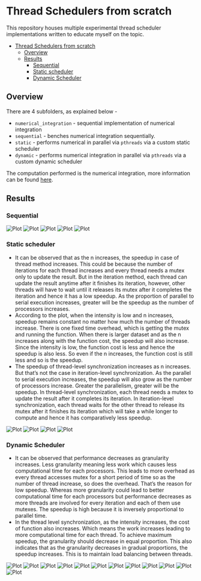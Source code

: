# Thread Schedulers from scratch

This repository houses multiple experimental thread scheduler implementations written to educate myself on the topic.

- [Thread Schedulers from scratch](#thread-schedulers-from-scratch)
  - [Overview](#overview)
  - [Results](#results)
    - [Sequential](#sequential)
    - [Static scheduler](#static-scheduler)
    - [Dynamic Scheduler](#dynamic-scheduler)

## Overview

There are 4 subfolders, as explained below -

- `numerical_integration` - sequential implementation of numerical integration
- `sequential` - benches numerical integration sequentially.
- `static` - performs numerical in parallel via `pthreads` via a custom static scheduler
- `dynamic` - performs numerical integration in parallel via `pthreads` via a custom dynamic scheduler

The computation performed is the numerical integration, more information can be found [here](https://en.wikipedia.org/wiki/Numerical_integration).

## Results

### Sequential

![Plot](numerical&#32;integration/plot/time_plots-1.png)
![Plot](numerical&#32;integration/plot/time_plots-2.png)
![Plot](numerical&#32;integration/plot/time_plots-3.png)
![Plot](numerical&#32;integration/plot/time_plots-4.png)
![Plot](numerical&#32;integration/plot/time_plots-5.png)

### Static scheduler

- It can be observed that as the n increases, the speedup in case of thread method increases. This could be because the number of iterations for each thread increases and every thread needs a mutex only to update the result. But in the iteration method, each thread can update the result anytime after it finishes its iteration, however, other threads will have to wait until it releases its mutex after it completes the iteration and hence it has a low speedup. As the proportion of parallel to serial execution increases, greater will be the speedup as the number of processors increases.
- According to the plot, when the intensity is low and n increases, speedup remains constant no matter how much the number of threads increase. There is one fixed time overhead, which is getting the mutex and running the function. When there is larger dataset and as the n increases along with the function cost, the speedup will also increase. Since the intensity is low, the function cost is less and hence the speedup is also less. So even if the n increases, the function cost is still less and so is the speedup.
- The speedup of thread-level synchronization increases as n increases. But that’s not the case in iteration-level synchronization. As the parallel to serial execution increases, the speedup will also grow as the number of processors increase. Greater the parallelism, greater will be the speedup. In thread-level synchronization, each thread needs a mutex to update the result after it completes its iteration. In  iteration-level synchronization, each thread waits for the other thread to release its mutex after it finishes its iteration which will take a while longer to compute and hence it has comparatively less speedup.

![Plot](static/plot/static_thread-1.png)
![Plot](static/plot/static_thread-2.png)
![Plot](static/plot/static_thread-3.png)
![Plot](static/plot/static_thread-4.png)

### Dynamic Scheduler

- It can be observed that performance decreases as granularity increases. Less granularity meaning less work which causes less computational time for each processors. This  leads to more overhead as every thread accesses mutex for a short period of time so as the number of thread increase, so does the overhead. That’s the reason for low speedup. Whereas more granularity could lead to better computational time for each processors but performance decreases as more threads are involved for every iteration and each of them use mutexes. The speedup is high because it is inversely proportional to parallel time. 
- In the thread level synchronization, as the intensity increases, the cost of function also increases. Which means the work increases leading to more computational time for each thread. To achieve maximum speedup, the granularity should decrease in equal proportion. This also indicates that as the granularity decreases in gradual proportions, the speedup increases. This is to maintain load balancing between threads.  

![Plot](dynamic/plot/dynamic_thread-01.png)
![Plot](dynamic/plot/dynamic_thread-02.png)
![Plot](dynamic/plot/dynamic_thread-03.png)
![Plot](dynamic/plot/dynamic_thread-04.png)
![Plot](dynamic/plot/dynamic_thread-05.png)
![Plot](dynamic/plot/dynamic_thread-06.png)
![Plot](dynamic/plot/dynamic_thread-07.png)
![Plot](dynamic/plot/dynamic_thread-08.png)
![Plot](dynamic/plot/dynamic_thread-09.png)
![Plot](dynamic/plot/dynamic_thread-10.png)
![Plot](dynamic/plot/dynamic_thread-11.png)
![Plot](dynamic/plot/dynamic_thread-12.png)


